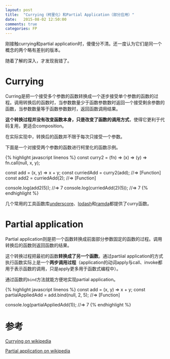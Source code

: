 ```yaml
---
layout: post
title:  "Currying（柯里化）和Partial Application（部分应用）"
date:   2015-08-02 12:50:00
comments: true
categories: FP
---
```


刚接触currying和partial application时，傻傻分不清。还一度认为它们是同一个概念的两个略有差别的版本。

随着了解的深入，才发现我错了。

# Currying

Curring是把一个接受多个参数的函数转换成一个逐步接受单个参数的函数的过程。调用转换后的函数时，当参数数量少于函数参数数时返回一个接受剩余参数的函数，当参数数量等于函数参数数时，返回函数调用结果。

**这个转换过程并没有改变函数本身，只是改变了函数的调用方式**，使得它更利于代码复用，更适合composition。

在实际实现中，转换后的函数并不限于每次只接受一个参数。

下面是一个对接受两个参数的函数进行柯里化的函数示例。

{% highlight javascript linenos %}
const curry2 = (fn) => (x) => (y) => fn.call(null, x, y);

const add = (x, y) => x + y;
const curriedAdd = curry2(add);    //=> [Function]
const add2 = curriedAdd(2);    //=> [Function]

console.log(add2(5));    //=> 7
console.log(curriedAdd(2)(5));    //=> 7
{% endhighlight %}

几个常用的工具函数库[underscore](http://underscorejs.org/)、[lodash](https://lodash.com/)和[ramda](http://ramdajs.com/)都提供了curry函数。

# Partial application

Partial application则是把一个函数转换成前面部分参数固定的函数的过程。调用转换后的函数则返回函数的结果。

这个转换过程把最初的函数**转换成了另一个函数**。通过partiial application的方式执行函数实际上是一个**两步调用过程**（application的动词apply与call、invoke都用于表示函数的调用，只是apply更多用于函数式编程中）。

通过函数的`bind`方法就能方便地实现partial application。

{% highlight javascript linenos %}
const add = (x, y) => x + y;
const partialAppliedAdd = add.bind(null, 2, 5);    //=> [Function]

console.log(partialAppliedAdd(1));    //=> 7
{% endhighlight %}

# 参考
[Currying on wikipedia](https://en.wikipedia.org/wiki/Currying)

[Partial application on wikipedia](https://en.wikipedia.org/wiki/Partial_application)
